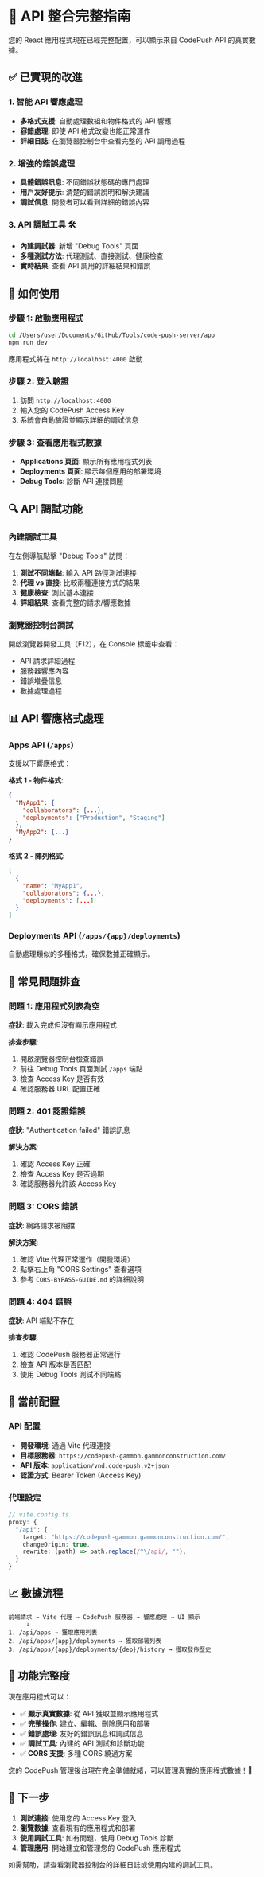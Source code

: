 # 🔗 API 整合完整指南

您的 React 應用程式現在已經完整配置，可以顯示來自 CodePush API 的真實數據。

## ✅ 已實現的改進

### 1. **智能 API 響應處理**
- **多格式支援**: 自動處理數組和物件格式的 API 響應
- **容錯處理**: 即使 API 格式改變也能正常運作
- **詳細日誌**: 在瀏覽器控制台中查看完整的 API 調用過程

### 2. **增強的錯誤處理**
- **具體錯誤訊息**: 不同錯誤狀態碼的專門處理
- **用戶友好提示**: 清楚的錯誤說明和解決建議
- **調試信息**: 開發者可以看到詳細的錯誤內容

### 3. **API 調試工具** 🛠️
- **內建調試器**: 新增 "Debug Tools" 頁面
- **多種測試方法**: 代理測試、直接測試、健康檢查
- **實時結果**: 查看 API 調用的詳細結果和錯誤

## 🚀 如何使用

### 步驟 1: 啟動應用程式
```bash
cd /Users/user/Documents/GitHub/Tools/code-push-server/app
npm run dev
```
應用程式將在 `http://localhost:4000` 啟動

### 步驟 2: 登入驗證
1. 訪問 `http://localhost:4000`
2. 輸入您的 CodePush Access Key
3. 系統會自動驗證並顯示詳細的調試信息

### 步驟 3: 查看應用程式數據
- **Applications 頁面**: 顯示所有應用程式列表
- **Deployments 頁面**: 顯示每個應用的部署環境
- **Debug Tools**: 診斷 API 連接問題

## 🔍 API 調試功能

### 內建調試工具
在左側導航點擊 "Debug Tools" 訪問：

1. **測試不同端點**: 輸入 API 路徑測試連接
2. **代理 vs 直接**: 比較兩種連接方式的結果
3. **健康檢查**: 測試基本連接
4. **詳細結果**: 查看完整的請求/響應數據

### 瀏覽器控制台調試
開啟瀏覽器開發工具（F12），在 Console 標籤中查看：
- API 請求詳細過程
- 服務器響應內容
- 錯誤堆疊信息
- 數據處理過程

## 📊 API 響應格式處理

### Apps API (`/apps`)
支援以下響應格式：

**格式 1 - 物件格式**:
```json
{
  "MyApp1": {
    "collaborators": {...},
    "deployments": ["Production", "Staging"]
  },
  "MyApp2": {...}
}
```

**格式 2 - 陣列格式**:
```json
[
  {
    "name": "MyApp1",
    "collaborators": {...},
    "deployments": [...]
  }
]
```

### Deployments API (`/apps/{app}/deployments`)
自動處理類似的多種格式，確保數據正確顯示。

## 🐛 常見問題排查

### 問題 1: 應用程式列表為空
**症狀**: 載入完成但沒有顯示應用程式

**排查步驟**:
1. 開啟瀏覽器控制台檢查錯誤
2. 前往 Debug Tools 頁面測試 `/apps` 端點
3. 檢查 Access Key 是否有效
4. 確認服務器 URL 配置正確

### 問題 2: 401 認證錯誤
**症狀**: "Authentication failed" 錯誤訊息

**解決方案**:
1. 確認 Access Key 正確
2. 檢查 Access Key 是否過期
3. 確認服務器允許該 Access Key

### 問題 3: CORS 錯誤
**症狀**: 網路請求被阻擋

**解決方案**:
1. 確認 Vite 代理正常運作（開發環境）
2. 點擊右上角 "CORS Settings" 查看選項
3. 參考 `CORS-BYPASS-GUIDE.md` 的詳細說明

### 問題 4: 404 錯誤
**症狀**: API 端點不存在

**排查步驟**:
1. 確認 CodePush 服務器正常運行
2. 檢查 API 版本是否匹配
3. 使用 Debug Tools 測試不同端點

## 🎯 當前配置

### API 配置
- **開發環境**: 通過 Vite 代理連接
- **目標服務器**: `https://codepush-gammon.gammonconstruction.com/`
- **API 版本**: `application/vnd.code-push.v2+json`
- **認證方式**: Bearer Token (Access Key)

### 代理設定
```typescript
// vite.config.ts
proxy: {
  "/api": {
    target: "https://codepush-gammon.gammonconstruction.com/",
    changeOrigin: true,
    rewrite: (path) => path.replace(/^\/api/, ""),
  }
}
```

## 📈 數據流程

```
前端請求 → Vite 代理 → CodePush 服務器 → 響應處理 → UI 顯示
     ↓
1. /api/apps → 獲取應用列表
2. /api/apps/{app}/deployments → 獲取部署列表  
3. /api/apps/{app}/deployments/{dep}/history → 獲取發佈歷史
```

## 🎉 功能完整度

現在應用程式可以：
- ✅ **顯示真實數據**: 從 API 獲取並顯示應用程式
- ✅ **完整操作**: 建立、編輯、刪除應用和部署
- ✅ **錯誤處理**: 友好的錯誤訊息和調試信息
- ✅ **調試工具**: 內建的 API 測試和診斷功能
- ✅ **CORS 支援**: 多種 CORS 繞過方案

您的 CodePush 管理後台現在完全準備就緒，可以管理真實的應用程式數據！🚀

## 🔧 下一步

1. **測試連接**: 使用您的 Access Key 登入
2. **瀏覽數據**: 查看現有的應用程式和部署
3. **使用調試工具**: 如有問題，使用 Debug Tools 診斷
4. **管理應用**: 開始建立和管理您的 CodePush 應用程式

如需幫助，請查看瀏覽器控制台的詳細日誌或使用內建的調試工具。
